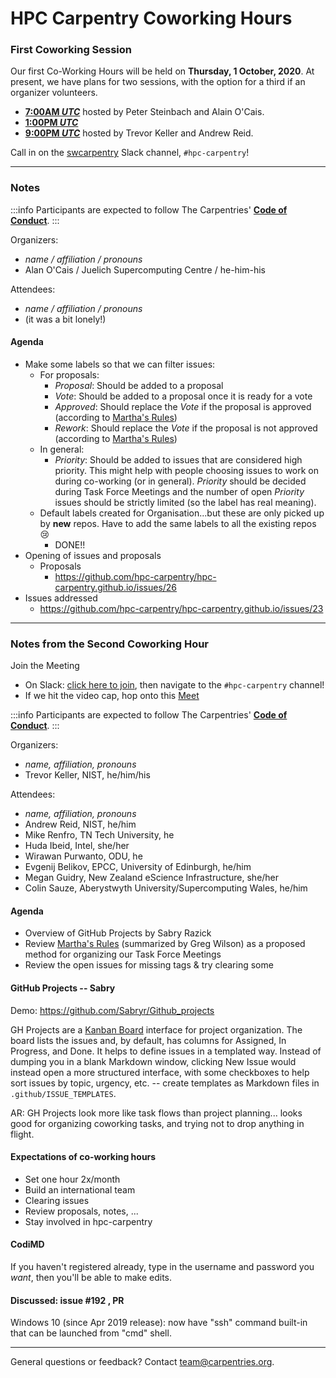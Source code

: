 # HPC Carpentry Coworking Hours

### First Coworking Session

Our first Co-Working Hours will be held on **Thursday, 1 October, 2020**. At present, we have plans for two sessions, with the option for a third if an organizer volunteers.

* [**7:00AM *UTC***](https://www.timeanddate.com/worldclock/fixedtime.html?iso=20201001T0700) hosted by Peter Steinbach and Alain O'Cais. 
* [**1:00PM *UTC***](https://www.timeanddate.com/worldclock/fixedtime.html?iso=20201001T1300)
* [**9:00PM *UTC***](https://www.timeanddate.com/worldclock/fixedtime.html?iso=20201001T2100) hosted by Trevor Keller and Andrew Reid. 

Call in on the [swcarpentry](https://swc-slack-invite.herokuapp.com/) Slack channel, `#hpc-carpentry`!

---

### Notes



:::info
Participants are expected to follow The Carpentries' **[Code of Conduct](https://docs.carpentries.org/topic_folders/policies/code-of-conduct.html)**.
:::

Organizers:

* *name / affiliation / pronouns*
* Alan O'Cais / Juelich Supercomputing Centre / he-him-his

Attendees:

* *name / affiliation / pronouns*
* (it was a bit lonely!)

#### Agenda

* Make some labels so that we can filter issues:
  * For proposals:
    * *Proposal*: Should be added to a proposal 
    * *Vote*: Should be added to a proposal once it is ready for a vote
    * *Approved*: Should replace the *Vote* if the proposal is approved (according to [Martha's Rules](https://third-bit.com/2019/06/13/marthas-rules.html))
    * *Rework*: Should replace the *Vote* if the proposal is not approved (according to [Martha's Rules](https://third-bit.com/2019/06/13/marthas-rules.html))
  * In general:
    * *Priority*: Should be added to issues that are considered high priority. This might help with people choosing issues to work on during co-working (or in general). *Priority* should be decided during Task Force Meetings and the number of open *Priority* issues should be strictly limited (so the label has real meaning).
  * Default labels created for Organisation...but these are only picked up by **new** repos. Have to add the same labels to all the existing repos :cry:
    * DONE!! 
* Opening of issues and proposals
  * Proposals
    * https://github.com/hpc-carpentry/hpc-carpentry.github.io/issues/26
* Issues addressed
  * https://github.com/hpc-carpentry/hpc-carpentry.github.io/issues/23

---

### Notes from the Second Coworking Hour

Join the Meeting
* On Slack: [click here to join](https://swc-slack-invite.herokuapp.com/), then navigate to the `#hpc-carpentry` channel!
* If we hit the video cap, hop onto this [Meet](https://meet.google.com/mzy-jjvd-iqr)

:::info
Participants are expected to follow The Carpentries' **[Code of Conduct](https://docs.carpentries.org/topic_folders/policies/code-of-conduct.html)**.
:::

Organizers:

* *name, affiliation, pronouns*
* Trevor Keller, NIST, he/him/his

Attendees: 

* *name, affiliation, pronouns*
* Andrew Reid, NIST, he/him
* Mike Renfro, TN Tech University, he
* Huda Ibeid, Intel, she/her
* Wirawan Purwanto, ODU, he
* Evgenij Belikov, EPCC, University of Edinburgh, he/him
* Megan Guidry, New Zealand eScience Infrastructure, she/her
* Colin Sauze, Aberystwyth University/Supercomputing Wales, he/him

#### Agenda

* Overview of GitHub Projects by Sabry Razick
* Review [Martha's Rules](https://third-bit.com/2019/06/13/marthas-rules.html) (summarized by Greg Wilson) as a proposed method for organizing our Task Force Meetings
* Review the open issues for missing tags & try clearing some

#### GitHub Projects -- Sabry

Demo: https://github.com/Sabryr/Github_projects

GH Projects are a [Kanban Board](https://en.wikipedia.org/wiki/Kanban_board) interface for project organization.
The board lists the issues and, by default, has columns for Assigned, In Progress, and Done. It helps to define issues in a templated way. Instead of dumping you in a blank Markdown window, clicking New Issue would instead open a more structured interface, with some checkboxes to help sort issues by topic, urgency, etc. -- create templates as Markdown files in `.github/ISSUE_TEMPLATES`.

AR: GH Projects look more like task flows than project planning... looks good for organizing coworking tasks, and trying not to drop anything in flight.


#### Expectations of co-working hours

* Set one hour 2x/month
* Build an international team
* Clearing issues
* Review proposals, notes, ...
* Stay involved in hpc-carpentry

#### CodiMD

If you haven't registered already, type in the username and password you *want*, then you'll be able to make edits.


#### Discussed: issue #192 , PR #


Windows 10 (since Apr 2019 release): now have "ssh" command built-in that can be launched from "cmd" shell.

---

General questions or feedback? Contact [team@carpentries.org](mailto:team@carpentries.org).
